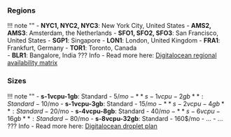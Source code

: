 ### Regions
!!! note ""
    - **NYC1, NYC2, NYC3**: New York City, United States
    - **AMS2, AMS3**: Amsterdam, the Netherlands
    - **SFO1, SFO2, SFO3**: San Francisco, United States
    - **SGP1**: Singapore
    - **LON1**: London, United Kingdom
    - **FRA1**: Frankfurt, Germany
    - **TOR1**: Toronto, Canada  
    - **BLR1**: Bangalore, India
    ??? Info -
        Read more here: [Digitalocean regional availability matrix ](https://docs.digitalocean.com/products/platform/availability-matrix/)

### Sizes
!!! note ""
    - **s-1vcpu-1gb**: Standard - 5$/mo
    - **s-1vcpu-2gb**: Standard - 10$/mo 
    - **s-1vcpu-3gb**: Standard - 15$/mo
    - **s-2vcpu-4gb**: Standard - 20$/mo
    - **s-4vcpu-8gb**: Standard - 40$/mo 
    - **s-6vcpu-16gb**: Standard - 80$/mo 
    - **s-8vcpu-32gb**: Standard - 160$/mo 
    - ...
    - ...
    ??? Info -
        Read more here: [Digitalocean droplet plan](https://developers.digitalocean.com/documentation/changelog/api-v2/new-size-slugs-for-droplet-plan-changes/)